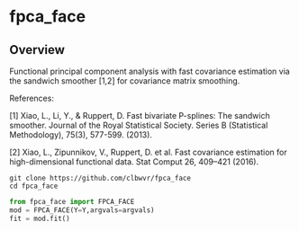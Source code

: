 # fpca_face

## Overview
Functional principal component analysis with fast covariance estimation via the sandwich smoother [1,2] for covariance matrix smoothing.

References:

[1] Xiao, L., Li, Y., & Ruppert, D. Fast bivariate P-splines: The sandwich smoother. Journal of the Royal Statistical Society. Series B (Statistical Methodology), 75(3), 577-599. (2013).

[2] Xiao, L., Zipunnikov, V., Ruppert, D. et al. Fast covariance estimation for high-dimensional functional data. Stat Comput 26, 409–421 (2016).

```
git clone https://github.com/clbwvr/fpca_face
cd fpca_face
```

```py
from fpca_face import FPCA_FACE
mod = FPCA_FACE(Y=Y,argvals=argvals)
fit = mod.fit()
```

